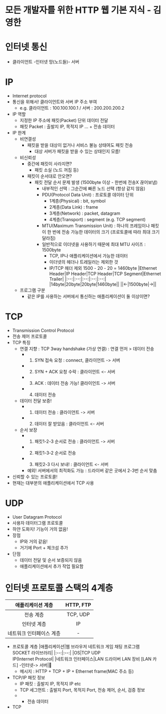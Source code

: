# 모든 개발자를 위한 HTTP 웹 기본 지식 - 김영한

# 인터넷 통신
- 클라이언트 -인터넷 망(노드들)- 서버

# IP 
- Internet protocol
- 통신을 위해서! 클라이언트와 서버 IP 주소 부여
  - e.g. 클라이언트 : 100.100.100.1 / 서버 : 200.200.200.2
- IP 역할
  - 지정한 IP 주소에 패킷(Packet) 단위 데이터 전달
  - 패킷 Packet : 출발지 IP, 목적지 IP ... + 전송 데이터
- IP 한계
  - 비연결성
    - 패킷을 받을 대상이 없거나 서비스 불능 상태여도 패킷 전송
      - 대상 서버가 패킷을 받을 수 있는 상태인지 모름!
  - 비신뢰성
    - 중간에 패킷이 사라지면?
      - 패킷 소실 (노드 꺼짐 등) 
    - 패킷이 순서대로 안오면?
      - 패킷 전달 순서 문제 발생 (1500byte 이상 - 한번에 전송X 끊어보냄)
        - 내부적인 선택 : 그순간에 빠른 노드 선택 (항상 같지 않음)
        - PDU(Protocol Data Unit) : 프로토콜 데이터 단위
          - 1계층(Physical) : bit, symbol
          - 2계층(Data Link) : frame
          - 3계층(Network) : packet, datagram
          - 4계층(Transport) : segment (e.g. TCP segment)
        - MTU(Maximum Transmission Unit) : 하나의 프레임이나 패킷이 한 번에 전송 가능한 데이터의 크기 (프로토콜에 따라 최대 크기 달라짐)
        - 일반적으로 이더넷을 사용하기 때문에 최대 MTU 사이즈 : 1500byte
          - TCP, IP나 애플리케이션에서 가능한 데이터
          - 이더넷의 헤더나 트레일러는 제외한 것
          - IP/TCP 헤더 제외 1500 - 20 - 20 = 1460byte
            |Ethernet Header|IP Header|TCP Header|TCP Segment|Ethernet Trailer|
            |:--:|:--:|:--:|:--:|:--:|
            |14byte|20byte|20byte|1460byte||
            ||<-|1500byte|->||
  - 프로그램 구분
    - 같은 IP를 사용하는 서버에서 통신하는 애플리케이션이 둘 이상이면?

# TCP
- Transmission Control Protocol
- 전송 제어 프로토콜
- TCP 특징
  - 연결 지향 : TCP 3way handshake (가상 연결) : 연결 먼저 > 데이터 전송
    - 1. SYN 접속 요청 : connect, 클라이언트 -> 서버
    - 2. SYN + ACK 요청 수락 : 클라이언트 <- 서버
    - 3. ACK : 데이터 전송 가능! 클라이언트 -> 서버
    - 4. 데이터 전송
  - 데이터 전달 보증!
    - 1. 데이터 전송 : 클라이언트 -> 서버
    - 2. 데이터 잘 받았음 : 클라이언트 <- 서버
  - 순서 보장
    - 1. 패킷1-2-3 순서로 전송 : 클라이언트 -> 서버
    - 2. 패킷1-3-2 순서로 전송
    - 3. 패킷2-3 다시 보내! : 클라이언트 <- 서버
    - 예외! 서버에서의 최적화도 가능 : 드라이버 같은 곳에서 2-3번 순서 맞춤
- 신뢰할 수 있는 프로토콜!
- 현재는 대부분의 애플리케이션에서 TCP 사용

# UDP
- User Datagram Protocol
- 사용자 데이터그램 프로토콜
- 하얀 도화지! 기능이 거의 없음!
- 장점
  - IP와 거의 같음!
  - 거기에 Port + 체크섬 추가
- 단점
  - 데이터 전달 및 순서 보증되지 않음
  - 애플리케이션에서 추가 작업 필요함

# 인터넷 프로토콜 스택의 4계층
|애플리케이션 계층|HTTP, FTP|
|:--:|:--:|
|전송 계층|TCP, UDP|
|인터넷 계층|IP|
|네트워크 인터페이스 계층|-|
- 프로토콜 계층
|애플리케이션|웹 브라우저 네트워크 게임 채팅 프로그램 <br> SOCKET 라이브러리|
|:--:|:--:|
|OS|TCP UDP <br> IP(Internet Protocol|
|네트워크 인터페이스|LAN 드라이버 LAN 장비 [LAN 카드] -인터넷-> 서버|
  - 메시지 : HTTP + TCP + IP + Ethernet frame(MAC 주소 등)
- TCP/IP 패킷 정보
  - IP 패킷 : 출발지 IP, 목적지 IP etc
  - TCP 세그먼트 : 출발지 Port, 목적지 Port, 전송 제어, 순서, 검증 정보
  - + 전송 데이터
- TCP
